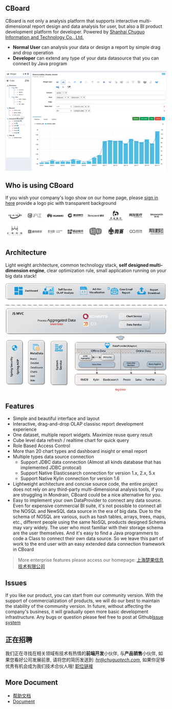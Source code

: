 ## CBoard
CBoard is not only a analysis platform that supports interactive multi-dimensional report design and data analysis for user, but also a BI product development platform for developer.
Powered by [Shanhai Chuguo Information and Technology Co., Ltd.](http://www.chuguotech.com/)
- **Normal User** can analysis your data or design a report by simple drag and drop operation
- **Developer** can extend any type of your data datasource that you can connect by Java program

<div style="text-align:center">
  <img class="img-responsive" src="./assets/us-en-widget-one-shot.png"  />
</div>

## Who is using CBoard
If you wish your company's logo show on our home page, please [sign in here](https://github.com/TuiQiao/CBoard/issues/122) provide a logo pic with transparent background
<div style="text-align:center">
  <img class="img-responsive" src="./assets/custom-logos.png"  />
</div>

## Architecture
Light weight architecture, common technology stack, **self designed multi-dimension engine**, clear optimization rule, small application running on your big data stack!
<div style="text-align:center">
  <img class="img-responsive" src="./assets/arch.png"  />
</div>


## Features

* Simple and beautiful interface and layout
* Interactive, drag-and-drop OLAP classisc report development experience
* One dataset, multiple report widgets. Maximize reuse query result
* Cube level data refresh / realtime chart for quick query
* Role Based Access Control
* More than 20 chart types and dashboard insight or email report
* Multiple types data source connection
  * Support JDBC data connection (Almost all kinds database that has implemented JDBC protocal)
  * Support Native Elasticsearch connection for version 1.x, 2.x, 5.x
  * Support Native Kylin connection for version 1.6
* Lightweight architecture and concise source code, the entire project does not rely on any third-party multi-dimensional analysis tools, if you are struggling in Mondrain, CBoard could be a nice alternative for you.
* Easy to implement your own DataProvider to connect any data source. Even for expensive commercial BI suite, it's not possible to connect all the NOSQL and NewSQL data source in the era of big data. Due to the schema of NOSQL are various, such as hash tables, arrays, trees, maps, etc., different people using the same NoSQL products designed Schema may vary widely. The user who most familiar with their storage schema are the user themselves. And it's easy to find a Java programmers to code a Class to connect their own data source. So we leave this part of work to the end user with an easy extended data connection framework in CBoard

> More enterprise features please access our homepage: [上海楚果信息技术有限公司](http://www.chuguotech.com/)


## Issues

If you like our product, you can start from our community version. With the support of commercialization of products, we will do our best to maintain the stability of the community version.
In future, without affecting the company's business, it will gradually open more basic development infrastructure.
Any bugs or question please feel free to post at Github[Issue system](https://github.com/TuiQiao/CBoard/issues)

## 正在招聘
我们正在寻找在相关领域有技术有热情的**前端开发**小伙伴, 与**产品销售**小伙伴, 如果您看好公司发展前景, 请将您的简历发送到: *hr@chuguotech.com*, 如果你足够优秀有机会成为我们技术合伙人哦!
[职位链接](http://www.chuguotech.com/2)

## More Document
- [帮助文档](http://peter_zhang921.gitee.io/cboard_docsify/#/zh-cn/)
- [Document](https://tuiqiao.github.io/CBoardDoc/#/en-us/)